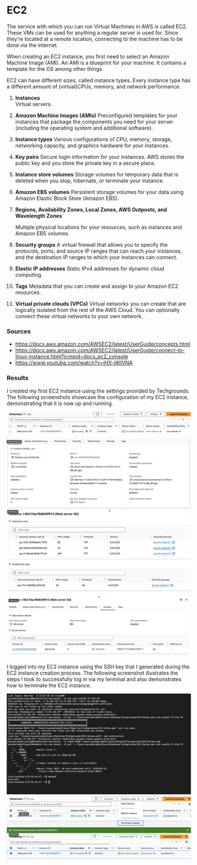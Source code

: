 # EC2
The service with which you can run Virtual Machines in AWS is called EC2. These VMs can be used for anything a regular server is used for. Since they’re located at a remote location, connecting to the machine has to be done via the internet. 

When creating an EC2 instance, you first need to select an Amazon Machine Image (AMI). An AMI is a blueprint for your machine. It contains a template for the OS among other things. 

EC2 can have different sizes, called instance types. Every instance type has a different amount of (virtual)CPUs, memory, and network performance.

1. __Instances__  
Virtual servers.
2. __Amazon Machine Images (AMIs)__
Preconfigured templates for your instances that package the components you need for your server (including the operating system and additional software).
3. __Instance types__
Various configurations of CPU, memory, storage, networking capacity, and graphics hardware for your instances.
4. __Key pairs__
Secure login information for your instances. AWS stores the public key and you store the private key in a secure place.
5. __Instance store volumes__
Storage volumes for temporary data that is deleted when you stop, hibernate, or terminate your instance.
6. __Amazon EBS volumes__
Persistent storage volumes for your data using Amazon Elastic Block Store (Amazon EBS).
7. __Regions, Availability Zones, Local Zones, AWS Outposts, and Wavelength Zones__    

   Multiple physical locations for your resources, such as instances and Amazon EBS volumes.
8. __Security groups__
A virtual firewall that allows you to specify the protocols, ports, and source IP ranges that can reach your instances, and the destination IP ranges to which your instances can connect.
9. __Elastic IP addresses__
Static IPv4 addresses for dynamic cloud computing.
10. __Tags__
Metadata that you can create and assign to your Amazon EC2 resources.
11. __Virtual private clouds (VPCs)__
Virtual networks you can create that are logically isolated from the rest of the AWS Cloud. You can optionally connect these virtual networks to your own network.

### Sources
* https://docs.aws.amazon.com/AWSEC2/latest/UserGuide/concepts.html 
* https://docs.aws.amazon.com/AWSEC2/latest/UserGuide/connect-to-linux-instance.html?icmpid=docs_ec2_console
* https://www.youtube.com/watch?v=iHX-jtKIVNA

### Results
I created my first EC2 instance using the settings provided by Techgrounds. The following screenshots showcase the configuration of my EC2 instance, demonstrating that it is now up and running. 

![EC2](../00_includes/04_AWS_I/19.EC2Running.png) 
![EC2](../00_includes/04_AWS_I/18.DetailsEC2.png) 
![EC2](../00_includes/04_AWS_I/20.SecuritySettings.png) 
![EC2](../00_includes/04_AWS_I/21.StorageSettings.png)  

I logged into my EC2 instance using the SSH key that I generated during the EC2 instance creation process. The following screenshot illustrates the steps I took to successfully log in via my terminal and also demonstrates how to terminate the EC2 instance. 

![EC2](../00_includes/04_AWS_I/22.LoggedInMyEC2.png)
![EC2](../00_includes/04_AWS_I/23.TerminateInstance.png)  
![EC2](../00_includes/04_AWS_I/24.Terminated.png)  